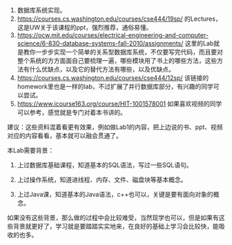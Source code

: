 
1. 数据库系统实现。
2. https://courses.cs.washington.edu/courses/cse444/19sp/ 的Lectures，这是UW关于该课程的ppt，强烈推荐，通俗易懂。
3. https://ocw.mit.edu/courses/electrical-engineering-and-computer-science/6-830-database-systems-fall-2010/assignments/ 这里的Lab就是教你一步步实现一个简单的关系型数据库系统，不仅要写完代码，而且要对整个系统的方方面面自己要梳理一遍，哪些模块用了书上的哪些方法，这些方法有什么优缺点，以及它的替代方法有哪些，以及优缺点。
4. https://courses.cs.washington.edu/courses/cse444/12sp/ 该链接的homework里也是一样的lab，不过扩展了并行数据库部分，有兴趣的同学可以尝试。
5. https://www.icourse163.org/course/HIT-1001578001 如果喜欢视频的同学可以参考，感觉就是专门对着本书讲的。

建议：这些资料混着看更有效果，例如做Lab1的内容，把上边说的书、ppt、视频对应的内容看看，基本就可以融会贯通了。

本Lab需要背景：

1. 上过数据库基础课程，知道基本的SQL语法，写过一些SQL语句。

2. 上过操作系统，知道进线程、内存、文件、磁盘块等基本概念。

3. 上过Java课，知道基本的Java语法，c++也可以，关键是要有面向对象的概念。

如果没有这些背景，那么做的过程中会比较难受，当然现学也可以，但是如果有这些背景就更好了，学习就是要踏踏实实地来，在良好的基础上学习会比较快，能吸收的也多。